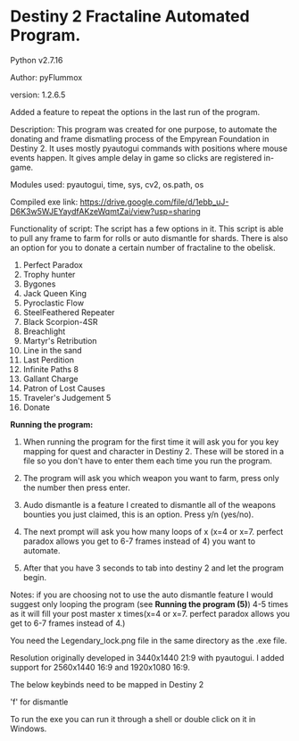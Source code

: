 # Destiny 2 Fractaline Automated Program.
Python v2.7.16

Author: pyFlummox

version: 1.2.6.5

Added a feature to repeat the options in the last run of the program. 

Description: This program was created for one purpose, to automate the donating and frame dismatling process of the Empyrean Foundation in Destiny 2. It uses mostly pyautogui commands with positions where mouse events happen. It gives ample delay in game so clicks are registered in-game.

Modules used: pyautogui, time, sys, cv2, os.path, os

Compiled exe link: https://drive.google.com/file/d/1ebb_uJ-D6K3w5WJEYaydfAKzeWqmtZai/view?usp=sharing

Functionality of script:
The script has a few options in it. This script is able to pull any frame to farm for rolls or auto dismantle for shards. There is also an option for you to donate a certain number of fractaline to the obelisk. 

1)  Perfect Paradox
2)  Trophy hunter
3)  Bygones
4)  Jack Queen King
5)  Pyroclastic Flow
6)  SteelFeathered Repeater
7)  Black Scorpion-4SR
8)  Breachlight
9)  Martyr's Retribution
10) Line in the sand
11) Last Perdition
12) Infinite Paths 8
13) Gallant Charge
14) Patron of Lost Causes
15) Traveler's Judgement 5
16) Donate


**Running the program:**

1. When running the program for the first time it will ask you for you key mapping for quest and character in Destiny 2. These will be stored in a file so you don't have to enter them each time you run the program. 

2. The program will ask you which weapon you want to farm, press only the number then press enter.

3. Audo dismantle is a feature I created to dismantle all of the weapons bounties you just claimed, this is an option. Press y/n (yes/no).

4. The next prompt will ask you how many loops of x (x=4 or x=7. perfect paradox allows you get to 6-7 frames instead of 4) you want to automate.

5. After that you have 3 seconds to tab into destiny 2 and let the program begin. 


Notes:
if you are choosing not to use the auto dismantle feature I would suggest only looping the program (see **Running the program (5)**) 4-5 times as it will fill your post master x times(x=4 or x=7. perfect paradox allows you get to 6-7 frames instead of 4.)

You need the Legendary_lock.png file in the same directory as the .exe file. 


Resolution originally developed in 3440x1440 21:9 with pyautogui. I added support for 2560x1440 16:9 and 1920x1080 16:9.

The below keybinds need to be mapped in Destiny 2

'f' for dismantle

To run the exe you can run it through a shell or double click on it in Windows.  
